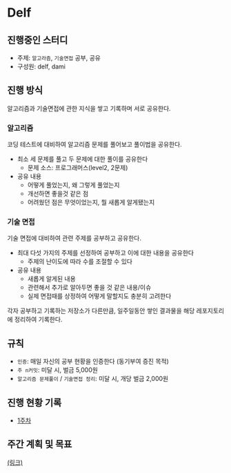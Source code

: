 # Delf
## 진행중인 스터디
- 주제: `알고라즘`, `기술면접` 공부, 공유
- 구성원: delf, dami

## 진행 방식
알고리즘과 기술면접에 관한 지식을 쌓고 기록하며 서로 공유한다.



### 알고리즘
코딩 테스트에 대비하여 알고리즘 문제를 풀어보고 풀이법을 공유한다.
- 최소 세 문제를 풀고 두 문제에 대한 풀이를 공유한다
  - 문제 소스: 프로그래머스(level2, 2문제)
- 공유 내용
  - 어떻게 풀었는지, 왜 그렇게 풀었는지
  - 개선하면 좋을것 같은 점
  - 어려웠던 점은 무엇이었는지, 뭘 새롭게 알게됐는지

### 기술 면접
기술 면접에 대비하여 관련 주제를 공부하고 공유한다.
- 최대 다섯 가지의 주제를 선정하여 공부하고 이에 대한 내용을 공유한다
  - 주제의 난이도에 따라 수를 조절할 수 있다
- 공유 내용
  - 새롭게 알게된 내용
  - 관련해서 추가로 알아두면 좋을 것 같은 내용/이슈
  - 실제 면접때를 상정하여 어떻게 말할지도 충분히 고려한다

각자 공부하고 기록하는 저장소가 다른만큼, 일주일동안 쌓인 결과물을 해당 레포지토리에 정리하여 기록한다.

## 규칙
- `인증`: 매일 자신의 공부 현황을 인증한다 (동기부여 증진 목적)
- `주 n커밋`: 미달 시, 벌금 5,000원
- `알고리즘 문제풀이` / `기술면접 정리`: 미달 시, 개당 벌금 2,000원

## 진행 현황 기록
- [1주차](./contents/ddat/1_201018.md)


## 주간 계획 및 목표
[(링크)](./plan/README.md)
